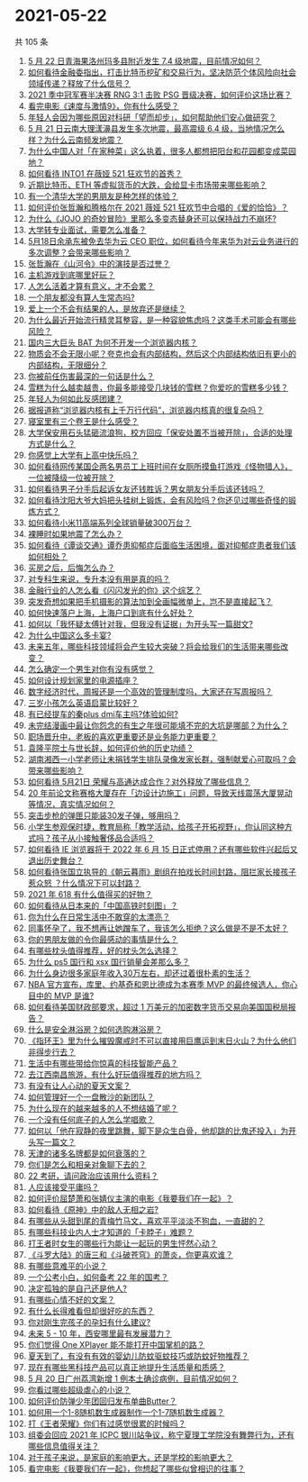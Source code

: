# 2021-05-22

共 105 条

<!-- BEGIN -->
<!-- 最后更新时间 Sat May 22 2021 12:14:09 GMT+0800 (China Standard Time) -->

1. [5 月 22 日青海果洛州玛多县附近发生 7.4
   级地震，目前情况如何？](https://www.zhihu.com/question/460748606)
2. [如何看待金融委指出，打击比特币挖矿和交易行为，坚决防范个体风险向社会领域传递？释放了什么信号？](https://www.zhihu.com/question/460721703)
3. [2021 季中冠军赛半决赛 RNG 3:1 击败 PSG
   晋级决赛，如何评价这场比赛？](https://www.zhihu.com/question/460694808)
4. [看完电影《速度与激情9》，你有什么感受？](https://www.zhihu.com/question/333674020)
5. [年轻人会因为哪些原因对科研「望而却步」，如何帮助他们安心做研究？](https://www.zhihu.com/question/459947587)
6. [5 月 21 日云南大理漾濞县发生多次地震，最高震级 6.4
   级，当地情况怎么样？为什么云南频发地震？](https://www.zhihu.com/question/460710387)
7. [为什么中国人对「在家种菜」这么执着，很多人都想把阳台和花园都变成菜园地？](https://www.zhihu.com/question/460289845)
8. [如何看待 INTO1 在薇娅 521 狂欢节的首秀？](https://www.zhihu.com/question/460729962)
9. [近期比特币、ETH 等虚拟货币的大跌，会给显卡市场带来哪些影响？](https://www.zhihu.com/question/460428645)
10. [有一个清华大学的男朋友是种怎样的体验？](https://www.zhihu.com/question/30174174)
11. [如何评价张哲瀚和腾格尔在 2021 薇娅 521
    狂欢节中合唱的《爱的恰恰》？](https://www.zhihu.com/question/460694924)
12. [为什么《JOJO
    的奇妙冒险》里那么多变态替身还可以保持战力不崩坏?](https://www.zhihu.com/question/458639619)
13. [大学转专业面试，需要怎么准备？](https://www.zhihu.com/question/268564002)
14. [5月18日余承东被免去华为云 CEO
    职位，如何看待今年来华为对云业务进行的多次调整？会带来哪些影响？](https://www.zhihu.com/question/460199755)
15. [张哲瀚在《山河令》中的演技是否过誉？](https://www.zhihu.com/question/458405270)
16. [主机游戏到底哪里好玩？](https://www.zhihu.com/question/459527096)
17. [人怎么活着才算有意义，才不会累？](https://www.zhihu.com/question/453340986)
18. [一个朋友都没有算人生常态吗?](https://www.zhihu.com/question/460171509)
19. [爱上一个不会有结果的人，是放弃还是继续？](https://www.zhihu.com/question/459414200)
20. [为什么最近开始流行精灵耳整容，是一种容貌焦虑吗？这类手术可能会有哪些风险？](https://www.zhihu.com/question/460614037)
21. [国内三大巨头 BAT 为何不开发一个浏览器内核？](https://www.zhihu.com/question/30379346)
22. [物质会不会无限小呢？夸克也会有内部结构，然后这个内部结构依旧有更小的内部结构，无限细分？](https://www.zhihu.com/question/453085834)
23. [你被前任伤害最深的一句话是什么？](https://www.zhihu.com/question/314118050)
24. [雪糕为什么越卖越贵，你最多能接受几块钱的雪糕？你爱吃的雪糕多少钱？](https://www.zhihu.com/question/460502728)
25. [年轻人为何如此反感团建？](https://www.zhihu.com/question/459343916)
26. [据报道称“浏览器内核有上千万行代码”，浏览器内核真的很复杂吗？](https://www.zhihu.com/question/290767285)
27. [寝室里有三个卷王是什么感受？](https://www.zhihu.com/question/431850162)
28. [大学保安用石头猛砸流浪狗，校方回应「保安处置不当被开除」，合适的处理方式是什么？](https://www.zhihu.com/question/460532916)
29. [你感觉上大学有上高中快乐吗？](https://www.zhihu.com/question/454455954)
30. [如何看待网传某国企两名男员工上班时间在女厕所摸鱼打游戏《怪物猎人》，一位被降级一位被开除？](https://www.zhihu.com/question/460463560)
31. [如何看待男子分手后起诉女友还钱胜诉？男女朋友分手后该还钱吗？](https://www.zhihu.com/question/460598798)
32. [如何看待沈阳大爷大妈把头挂树上锻炼，会有风险吗？你还见过哪些奇怪的锻炼方式？](https://www.zhihu.com/question/460587693)
33. [如何看待小米11高端系列全球销量破300万台？](https://www.zhihu.com/question/460645107)
34. [裸睡时如果地震了怎么办？](https://www.zhihu.com/question/23204731)
35. [如何看待《谭谈交通》谭乔患抑郁症后面临生活困境，面对抑郁症患者我们该如何相处？](https://www.zhihu.com/question/460156746)
36. [买房之后，后悔怎么办？](https://www.zhihu.com/question/40239317)
37. [对专科生来说，专升本没有用是真的吗？](https://www.zhihu.com/question/456766596)
38. [金融行业的人怎么看《闪闪发光的你》这个综艺？](https://www.zhihu.com/question/455159005)
39. [突发奇想如果把手机摄影的算法加到全画幅微单上，岂不是直接起飞？](https://www.zhihu.com/question/460487304)
40. [如何快速落户上海，上海户口到底有什么好处？](https://www.zhihu.com/question/455579654)
41. [如何以「我怀疑太傅针对我，但我没有证据」为开头写一篇甜文?](https://www.zhihu.com/question/453335179)
42. [为什么中国这么多卡宴?](https://www.zhihu.com/question/459509571)
43. [未来五年，哪些科技领域将会产生较大突破？将会给我们的生活带来哪些改变？](https://www.zhihu.com/question/459934017)
44. [怎么确定一个男生对你有没有感觉？](https://www.zhihu.com/question/323966917)
45. [如何设计规划家里的电源插座？](https://www.zhihu.com/question/25740178)
46. [数字经济时代，周报还是一个高效的管理制度吗，大家还在写周报吗？](https://www.zhihu.com/question/460463321)
47. [三岁小孩怎么英语启蒙比较好？](https://www.zhihu.com/question/437634195)
48. [有已经提车的秦plus dmi车主吗?体验如何?](https://www.zhihu.com/question/449778341)
49. [未完结漫画中最让你怨念的有生之年很可能填不完的大坑是哪部？为什么？](https://www.zhihu.com/question/38023403)
50. [职场晋升中，老板的喜欢更重要还是业务能力更重要？](https://www.zhihu.com/question/453930494)
51. [袁隆平院士与世长辞，如何评价他的历史功绩？](https://www.zhihu.com/question/460777314)
52. [湖南湘西一小学老师让未捐钱学生排队录像发家长群，强制献爱心可取吗？会带来哪些影响？](https://www.zhihu.com/question/460499002)
53. [如何看待 5月21日 荣耀与高通达成合作？对外释放了哪些信息？](https://www.zhihu.com/question/460652137)
54. [20
    年前论文称赛格大厦存在「边设计边施工」问题，导致天线震荡大厦晃动等情况，真实情况如何？](https://www.zhihu.com/question/460377984)
55. [突击步枪的弹匣只能装30发子弹，够用吗？](https://www.zhihu.com/question/460089638)
56. [小学生参观保时捷，教育局称「教学活动，给孩子开拓视野」，你认同这种方式吗？孩子从小接触奢侈品合适吗？](https://www.zhihu.com/question/460469192)
57. [如何看待 IE 浏览器将于 2022 年 6 月 15
    日正式停用？还有哪些软件兴起后又退出历史舞台？](https://www.zhihu.com/question/460502307)
58. [如何看待张国立执导的《朝云暮雨》剧组在拍戏长时间封路，阻拦家长接孩子惹众怒
    ？什么情况下可以封路？](https://www.zhihu.com/question/460494090)
59. [2021 年 618 有什么值得买的好物？](https://www.zhihu.com/question/396495999)
60. [如何看待从日本来的「中国高铁时刻图」？](https://www.zhihu.com/question/460449331)
61. [你为什么在日常生活中不敢穿的太漂亮？](https://www.zhihu.com/question/31434644)
62. [同事怀孕了，我不想再让她蹭车了，我该怎么拒绝？这么做是不是不太好？](https://www.zhihu.com/question/423335938)
63. [你的男朋友做的令你最感动的事情是什么？](https://www.zhihu.com/question/22586649)
64. [有哪些枕头值得推荐，好的枕头怎么选择？](https://www.zhihu.com/question/27206297)
65. [为什么 ps5 国行和 xsx 国行销量会差那么多？](https://www.zhihu.com/question/460312449)
66. [为什么身边很多家庭年收入30万左右，却还过着很朴素的生活？](https://www.zhihu.com/question/307170588)
67. [NBA 官方宣布，库里、约基奇和恩比德成为本赛季 MVP 的最终候选人，你心目中的 MVP
    是谁?](https://www.zhihu.com/question/460607116)
68. [如何看待美国财政部要求，超过 1
    万美元的加密数字货币交易向美国国税局报告？](https://www.zhihu.com/question/460565715)
69. [什么是安全淋浴房？如何选购淋浴房？](https://www.zhihu.com/question/33569945)
70. [《指环王》里为什么摧毁魔戒时不可以直接用巨鹰运到末日火山？为什么他们非得步行去？](https://www.zhihu.com/question/55276529)
71. [生活中有哪些带给你惊喜的科技智能产品？](https://www.zhihu.com/question/57083905)
72. [去江西南昌旅游，有什么好玩值得推荐的地方吗？](https://www.zhihu.com/question/348057500)
73. [有没有让人心动的夏天文案？](https://www.zhihu.com/question/454237934)
74. [如何管理好一个一盘散沙的新团队？](https://www.zhihu.com/question/451134413)
75. [为什么现在的越来越多的人不想结婚了呢？](https://www.zhihu.com/question/459195366)
76. [一个没有任何底子的人怎么学唱歌？](https://www.zhihu.com/question/280659429)
77. [如何以「他在寂静的夜里跳舞，脚下是众生白骨，他却跳的比鬼还投入」为开头写一篇文？](https://www.zhihu.com/question/454523695)
78. [天津的诸多名牌都是如何衰落的？](https://www.zhihu.com/question/456959720)
79. [你们是怎么和相亲对象聊下去的？](https://www.zhihu.com/question/374758016)
80. [22 考研，请问政治应该用什么资料？](https://www.zhihu.com/question/459489621)
81. [人应该接受平庸吗？](https://www.zhihu.com/question/458767652)
82. [如何评价屈楚萧和张婧仪主演的电影《我要我们在一起》？](https://www.zhihu.com/question/455753519)
83. [如何看待《原神》中的敌人无相之岩?](https://www.zhihu.com/question/460131449)
84. [有哪些从头甜到尾的青梅竹马文，喜欢平平淡淡不狗血，一直甜的？](https://www.zhihu.com/question/374405076)
85. [有哪些科技业内人士才知道的「卡脖子」难题？](https://www.zhihu.com/question/459892523)
86. [打王者时女生的哪些行为能让一起玩的男生怦然心动？](https://www.zhihu.com/question/428822246)
87. [《斗罗大陆》的唐三和《斗破苍穹》的萧炎，你更喜欢谁？](https://www.zhihu.com/question/452795822)
88. [有哪些意难平的小说？](https://www.zhihu.com/question/444454638)
89. [一个公考小白，如何备考 22 年的国考？](https://www.zhihu.com/question/447760134)
90. [决定孤独的是自己还是他人?](https://www.zhihu.com/question/457656919)
91. [有哪些心情不好的文案？](https://www.zhihu.com/question/455523815)
92. [有什么长得难看但却很好吃的东西？](https://www.zhihu.com/question/37551688)
93. [你对刚生完孩子的孕妇有什么建议?](https://www.zhihu.com/question/365947547)
94. [未来 5 - 10 年，西安哪里最有发展潜力？](https://www.zhihu.com/question/459738987)
95. [你们觉得 One XPlayer 能不能打开中国掌机的路？](https://www.zhihu.com/question/460244945)
96. [夏天到了，有没有有效的婴幼儿防蚊驱蚊技巧或防蚊好物推荐？](https://www.zhihu.com/question/459386355)
97. [现在有哪些黑科技产品可以真正地提升生活质量和质感？](https://www.zhihu.com/question/458997853)
98. [5 月 20 日广州荔湾新增 1 例本土确诊病例，目前情况如何？](https://www.zhihu.com/question/460600280)
99. [你看过哪些超级虐心的小说？](https://www.zhihu.com/question/367888369)
100. [如何评价防弹少年团回归发布单曲Butter？](https://www.zhihu.com/question/460629934)
101. [如何用一个1-8随机数生成器制作一个1-7随机数生成器？](https://www.zhihu.com/question/47038069)
102. [打《王者荣耀》你们有过感觉很累的时候吗？](https://www.zhihu.com/question/460021068)
103. [组委会回应 2021 年 ICPC
     银川站争议，称宁夏理工学院没有舞弊行为，还有哪些信息值得关注？](https://www.zhihu.com/question/460422916)
104. [对于孩子来说，是家庭的影响更大，还是学校的影响更大？](https://www.zhihu.com/question/460299231)
105. [看完电影《我要我们在一起》，你想起了哪些似曾相识的往事？](https://www.zhihu.com/question/460495904)

<!-- END -->
